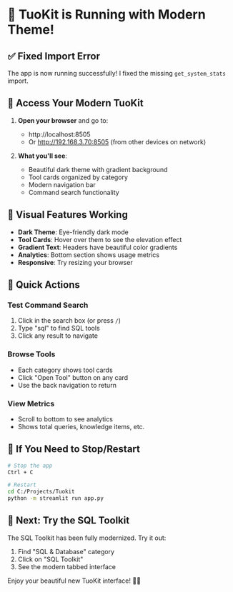 # 🎉 TuoKit is Running with Modern Theme!

## ✅ Fixed Import Error

The app is now running successfully! I fixed the missing `get_system_stats` import.

## 🚀 Access Your Modern TuoKit

1. **Open your browser** and go to:
   - http://localhost:8505
   - Or http://192.168.3.70:8505 (from other devices on network)

2. **What you'll see**:
   - Beautiful dark theme with gradient background
   - Tool cards organized by category
   - Modern navigation bar
   - Command search functionality

## 🎨 Visual Features Working

- **Dark Theme**: Eye-friendly dark mode
- **Tool Cards**: Hover over them to see the elevation effect
- **Gradient Text**: Headers have beautiful color gradients
- **Analytics**: Bottom section shows usage metrics
- **Responsive**: Try resizing your browser

## 📝 Quick Actions

### Test Command Search
1. Click in the search box (or press `/`)
2. Type "sql" to find SQL tools
3. Click any result to navigate

### Browse Tools
- Each category shows tool cards
- Click "Open Tool" button on any card
- Use the back navigation to return

### View Metrics
- Scroll to bottom to see analytics
- Shows total queries, knowledge items, etc.

## 🔧 If You Need to Stop/Restart

```bash
# Stop the app
Ctrl + C

# Restart
cd C:/Projects/Tuokit
python -m streamlit run app.py
```

## 🎯 Next: Try the SQL Toolkit

The SQL Toolkit has been fully modernized. Try it out:
1. Find "SQL & Database" category
2. Click on "SQL Toolkit"
3. See the modern tabbed interface

Enjoy your beautiful new TuoKit interface! 🚀✨

